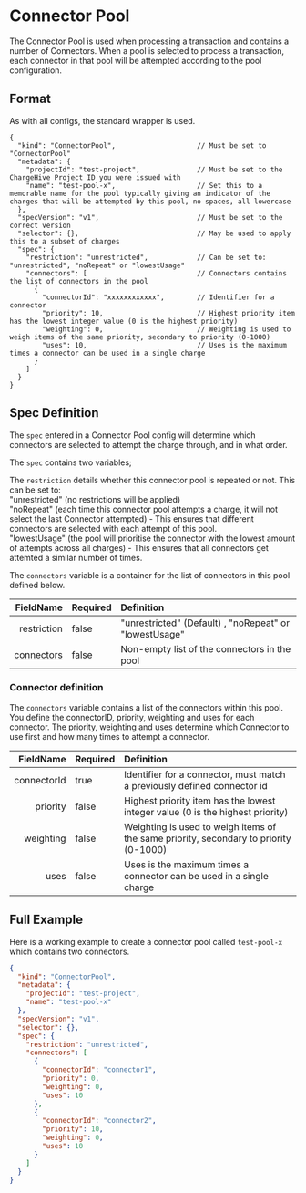 # Connector Pool
The Connector Pool is used when processing a transaction and contains a number of Connectors. When a pool is selected to process a transaction, each connector in that pool will be attempted according to the pool configuration.

## Format
As with all configs, the standard wrapper is used.

```json5
{
  "kind": "ConnectorPool",                    // Must be set to "ConnectorPool"
  "metadata": {
    "projectId": "test-project",              // Must be set to the ChargeHive Project ID you were issued with
    "name": "test-pool-x",                    // Set this to a memorable name for the pool typically giving an indicator of the charges that will be attempted by this pool, no spaces, all lowercase
  },
  "specVersion": "v1",                        // Must be set to the correct version
  "selector": {},                             // May be used to apply this to a subset of charges
  "spec": {
    "restriction": "unrestricted",            // Can be set to: "unrestricted", "noRepeat" or "lowestUsage"
    "connectors": [                           // Connectors contains the list of connectors in the pool
      {
        "connectorId": "xxxxxxxxxxxx",        // Identifier for a connector
        "priority": 10,                       // Highest priority item has the lowest integer value (0 is the highest priority)
        "weighting": 0,                       // Weighting is used to weigh items of the same priority, secondary to priority (0-1000)
        "uses": 10,                           // Uses is the maximum times a connector can be used in a single charge
      }
    ]
  }
}
```
## Spec Definition

The `spec` entered in a Connector Pool config will determine which connectors are selected to attempt the charge through, and in what order.

The `spec` contains two variables;  

The `restriction` details whether this connector pool is repeated or not. This can be set to:  
"unrestricted" (no restrictions will be applied)  
"noRepeat" (each time this connector pool attempts a charge, it will not select the last Connector attempted) - This ensures that different connectors are selected with each attempt of this pool.  
"lowestUsage" (the pool will prioritise the connector with the lowest amount of attempts across all charges) - This ensures that all connectors get attemted a similar number of times.  
 
The `connectors` variable is a container for the list of connectors in this pool defined below.

FieldName | Required | Definition 
---:|---|:---
restriction | false | "unrestricted" (Default) , "noRepeat" or "lowestUsage"
[connectors](#connector-definition) | false | Non-empty list of the connectors in the pool

### Connector definition

The `connectors` variable contains a list of the connectors within this pool. You define the connectorID, priority, weighting and uses for each connector. The priority, weighting and uses determine which Connector to use first and how many times to attempt a connector.   

FieldName | Required | Definition 
---:|---|:---
connectorId | true | Identifier for a connector, must match a previously defined connector id
priority | false | Highest priority item has the lowest integer value (0 is the highest priority)
weighting | false | Weighting is used to weigh items of the same priority, secondary to priority (0-1000)
uses | false | Uses is the maximum times a connector can be used in a single charge

## Full Example
Here is a working example to create a connector pool called `test-pool-x` which contains two connectors.

```json
{
  "kind": "ConnectorPool",                    
  "metadata": {
    "projectId": "test-project",              
    "name": "test-pool-x"                 
  },
  "specVersion": "v1",
  "selector": {},
  "spec": {
    "restriction": "unrestricted",            
    "connectors": [                           
      {
        "connectorId": "connector1",        
        "priority": 0,                       
        "weighting": 0,                       
        "uses": 10                           
      },
      {
        "connectorId": "connector2",        
        "priority": 10,                       
        "weighting": 0,                       
        "uses": 10                           
      }
    ]
  }
}
```